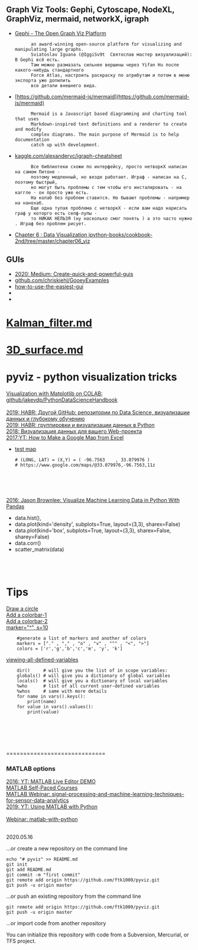 ## Graph Viz Tools: Gephi, Cytoscape, NodeXL, GraphViz, mermaid, networkX, igraph

* [Gephi - The Open Graph Viz Platform](https://github.com/gephi/gephi)<br>

            an award-winning open-source platform for visualizing and manipulating large graphs. 
            Sviatoslav Iguana (@IggiSv9t  Святослав мастер визуализаций): В Gephi всё есть. 
            Там можно размазать сильнее вершины через Yifan Hu после какого-нибудь стандартного 
            Force Atlas, настроить раскраску по атрибутам и потом в меню экспорта уже допилить 
            все детали внешнего вида.

* [https://github.com/mermaid-js/mermaid](https://github.com/mermaid-js/mermaid)<br>

            Mermaid is a Javascript based diagramming and charting tool that uses 
            Markdown-inspired text definitions and a renderer to create and modify 
            complex diagrams. The main purpose of Mermaid is to help documentation 
            catch up with development.
            
* [kaggle.com/alexandervc/igraph-cheatsheet](https://www.kaggle.com/alexandervc/igraph-cheatsheet)            

            Все библиотеки схожи по интерфейсу, просто нетворкХ написан на самом Питоне - 
            поэтому медленный, но везде работает. Играф - написан на С, поэтому быстрый, 
            но могут быть проблемы с тем чтобы его инсталировать - на каггле - он просто уже есть. 
            На колаб без проблем ставится. Но бывают проблемы - например на нанохаб.
            Еще одна тупая проблема с нетворкХ - если вам надо нарисать граф у которго есть селф-лупы - 
            то НИКАК НЕЛЬЗЯ (ну насколько смог понять ) а это часто нужно . Играф без проблем рисует.

* [Chapter 6 : Data Visualization   ipython-books/cookbook-2nd/tree/master/chapter06_viz](https://github.com/ipython-books/cookbook-2nd/tree/master/chapter06_viz)<br>




## GUIs
* [2020: Medium: Create-quick-and-powerful-guis](https://medium.com/datadriveninvestor/create-quick-and-powerful-guis-using-dear-pygui-in-python-713cc138bf5a)<br>
* [github.com/chriskiehl/GooeyExamples](https://github.com/chriskiehl/GooeyExamples)<br>
* [how-to-use-the-easiest-gui](https://codeburst.io/how-to-use-the-easiest-gui-of-your-life-in-python-d3762270a2a0)<br>
* []()<br>
* []()<br>

# [Kalman_filter.md](https://github.com/ftk1000/pyviz/blob/master/Kalman_filter.md)<br>
# [3D_surface.md](https://github.com/ftk1000/pyviz/blob/master/3D_surface.md)<br>

# pyviz - python visualization tricks
[Visualization with Matplotlib on COLAB: github/jakevdp/PythonDataScienceHandbook](https://colab.research.google.com/github/jakevdp/PythonDataScienceHandbook/blob/master/notebooks/04.00-Introduction-To-Matplotlib.ipynb#scrollTo=TZGGO5cuCvXL)<br>
<br>
[2019: HABR: Другой GitHub: репозитории по Data Science, визуализации данных и глубокому обучению](https://habr.com/ru/company/mailru/blog/437940/)<br>
[2019: HABR: группировки и визуализации данных в Python](https://habr.com/ru/company/mailru/blog/445834/)<br>
[2018: Визуализация данных для вашего Web-проекта](https://habr.com/ru/company/dataart/blog/417947/)<br>
[2017:YT: How to Make a Google Map from Excel ](https://www.youtube.com/watch?v=SLMzhOoA29M)<br>
* [test map](https://www.google.com/maps/d/viewer?hl=en&hl=en&mid=1kTnSD7UGKOotraN42TbkA_1BtefO5o-D&ll=33.078236123943924%2C-96.7541246033679&z=18)<br>

      # (LONG, LAT) = (X,Y) = ( -96.7563	, 33.079976	)
      # https://www.google.com/maps/@33.079976,-96.7563,11z
      
[]()<br>
[]()<br>
[]()<br>

[2016: Jason Brownlee: Visualize Machine Learning Data in Python With Pandas](https://machinelearningmastery.com/visualize-machine-learning-data-python-pandas/)<br>
  - data.hist(),  
  - data.plot(kind='density', subplots=True, layout=(3,3), sharex=False)
  - data.plot(kind='box', subplots=True, layout=(3,3), sharex=False, sharey=False)
  - data.corr()
  - scatter_matrix(data)
[]()<br>
[]()<br>
[]()<br>
[]()<br>


# Tips
[Draw a circle](https://stackoverflow.com/questions/9215658/plot-a-circle-with-pyplot)<br>
[Add a colorbar-1](https://stackoverflow.com/questions/45020583/python-3-adding-a-colorbar-with-matplotlib)<br>
[Add a colorbar-2](https://stackoverflow.com/questions/25505674/python-matplotlib-add-colorbar)<br>
[marker="^", s=10](https://stackoverflow.com/questions/19451400/matplotlib-scatter-marker-size)<br>

        #generate a list of markers and another of colors 
        markers = ["." , "," , "o" , "v" , "^" , "<", ">"]
        colors = ['r','g','b','c','m', 'y', 'k']

[viewing-all-defined-variables](https://stackoverflow.com/questions/633127/viewing-all-defined-variables)<br>

        dir()     # will give you the list of in scope variables:
        globals() # will give you a dictionary of global variables
        locals()  # will give you a dictionary of local variables
        %who      # list of all current user-defined variables
        %whos     # same with more details
        for name in vars().keys():
            print(name)
        for value in vars().values():
            print(value)
        
[]()<br>
[]()<br>
[]()<br>
[]()<br>

=============================

### MATLAB options
[2016: YT: MATLAB Live Editor DEMO](https://www.youtube.com/watch?v=jI56Qe1tLFQ)<br>
[MATLAB Self-Paced Courses](https://matlabacademy.mathworks.com/)<br>
[MATLAB Webinar: signal-processing-and-machine-learning-techniques-for-sensor-data-analytics](https://www.mathworks.com/videos/signal-processing-and-machine-learning-techniques-for-sensor-data-analytics-107549.html)<br>
[2019: YT: Using MATLAB with Python](https://www.youtube.com/watch?v=y7NBT6O0fJU)<br>
[]()<br>
[Webinar: matlab-with-python](https://www.mathworks.com/videos/using-matlab-with-python-1591216182793.html?s_v1=34589&elqem=3252609_EM_NA_LWB_20-12_USING-MATLAB-WITH-PYTHON_POST&s_tid=srchtitle&elqTrackId=1da6d415d924424089b870296c5d332b&elq=5de7df4ea60e4e29b3690978264ee642&elqaid=34589&elqat=1&elqCampaignId=12552)<br>
[]()<br>


2020.05.16


…or create a new repository on the command line

    echo "# pyviz" >> README.md
    git init
    git add README.md
    git commit -m "first commit"
    git remote add origin https://github.com/ftk1000/pyviz.git
    git push -u origin master
                
…or push an existing repository from the command line

    git remote add origin https://github.com/ftk1000/pyviz.git
    git push -u origin master

…or import code from another repository

You can initialize this repository with code from a Subversion, Mercurial, or TFS project.
